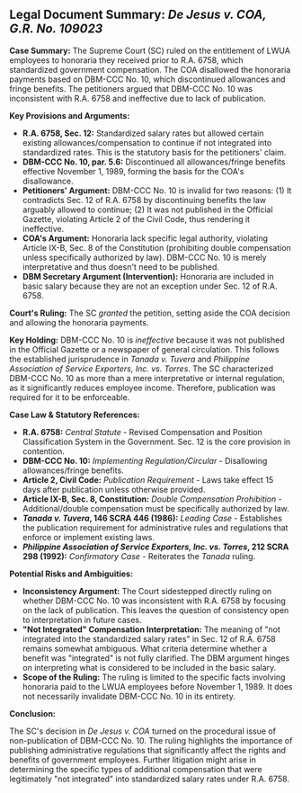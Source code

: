 ## Legal Document Summary: *De Jesus v. COA, G.R. No. 109023*

**Case Summary:** The Supreme Court (SC) ruled on the entitlement of LWUA employees to honoraria they received prior to R.A. 6758, which standardized government compensation. The COA disallowed the honoraria payments based on DBM-CCC No. 10, which discontinued allowances and fringe benefits. The petitioners argued that DBM-CCC No. 10 was inconsistent with R.A. 6758 and ineffective due to lack of publication.

**Key Provisions and Arguments:**

*   **R.A. 6758, Sec. 12:** Standardized salary rates but allowed certain existing allowances/compensation to continue if not integrated into standardized rates. This is the statutory basis for the petitioners' claim.
*   **DBM-CCC No. 10, par. 5.6:** Discontinued all allowances/fringe benefits effective November 1, 1989, forming the basis for the COA's disallowance.
*   **Petitioners' Argument:** DBM-CCC No. 10 is invalid for two reasons: (1) It contradicts Sec. 12 of R.A. 6758 by discontinuing benefits the law arguably allowed to continue; (2) It was not published in the Official Gazette, violating Article 2 of the Civil Code, thus rendering it ineffective.
*   **COA's Argument:** Honoraria lack specific legal authority, violating Article IX-B, Sec. 8 of the Constitution (prohibiting double compensation unless specifically authorized by law). DBM-CCC No. 10 is merely interpretative and thus doesn't need to be published.
*   **DBM Secretary Argument (Intervention):** Honoraria are included in basic salary because they are not an exception under Sec. 12 of R.A. 6758.

**Court's Ruling:** The SC *granted* the petition, setting aside the COA decision and allowing the honoraria payments.

**Key Holding:** DBM-CCC No. 10 is *ineffective* because it was not published in the Official Gazette or a newspaper of general circulation. This follows the established jurisprudence in *Tanada v. Tuvera* and *Philippine Association of Service Exporters, Inc. vs. Torres*. The SC characterized DBM-CCC No. 10 as more than a mere interpretative or internal regulation, as it significantly reduces employee income. Therefore, publication was required for it to be enforceable.

**Case Law & Statutory References:**

*   **R.A. 6758:** *Central Statute* - Revised Compensation and Position Classification System in the Government. Sec. 12 is the core provision in contention.
*   **DBM-CCC No. 10:** *Implementing Regulation/Circular* - Disallowing allowances/fringe benefits.
*   **Article 2, Civil Code:** *Publication Requirement* - Laws take effect 15 days after publication unless otherwise provided.
*   **Article IX-B, Sec. 8, Constitution:** *Double Compensation Prohibition* - Additional/double compensation must be specifically authorized by law.
*   ***Tanada v. Tuvera*, 146 SCRA 446 (1986):** *Leading Case* - Establishes the publication requirement for administrative rules and regulations that enforce or implement existing laws.
*   ***Philippine Association of Service Exporters, Inc. vs. Torres*, 212 SCRA 298 (1992):** *Confirmatory Case* - Reiterates the *Tanada* ruling.

**Potential Risks and Ambiguities:**

*   **Inconsistency Argument:** The Court sidestepped directly ruling on whether DBM-CCC No. 10 was inconsistent with R.A. 6758 by focusing on the lack of publication. This leaves the question of consistency open to interpretation in future cases.
*   **"Not Integrated" Compensation Interpretation:** The meaning of "not integrated into the standardized salary rates" in Sec. 12 of R.A. 6758 remains somewhat ambiguous. What criteria determine whether a benefit was "integrated" is not fully clarified. The DBM argument hinges on interpreting what is considered to be included in the basic salary.
* **Scope of the Ruling:** The ruling is limited to the specific facts involving honoraria paid to the LWUA employees before November 1, 1989. It does not necessarily invalidate DBM-CCC No. 10 in its entirety.

**Conclusion:**

The SC's decision in *De Jesus v. COA* turned on the procedural issue of non-publication of DBM-CCC No. 10. The ruling highlights the importance of publishing administrative regulations that significantly affect the rights and benefits of government employees. Further litigation might arise in determining the specific types of additional compensation that were legitimately "not integrated" into standardized salary rates under R.A. 6758.
